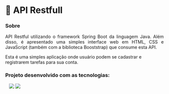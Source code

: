 # 🔖 API Restfull

<h3><strong> Sobre </strong></h3>

<p align=justify> API Restful utilizando o framework Spring Boot da linguagem Java. Além disso, é apresentado uma simples interface web em HTML, CSS e JavaScript (também com a biblioteca Booststrap) que consume esta API.

Esta é uma simples aplicação onde usuário podem se cadastrar e registrarem tarefas para sua conta. </p>

<h3><b> Projeto desenvolvido com as tecnologias:</b></h3>
<p>
<img src="https://img.shields.io/badge/HTML-16493f?style=for-the-badge&logo=html5&logoColor=white" alt=""> <img src="https://img.shields.io/badge/CSS-16493f?&style=for-the-badge&logo=css3&logoColor=white" alt=""> <img 
src="https://img.shields.io/badge/JavaScript-16493f?style=for-the-badge&logo=javascript&logoColor=white" alt=""> <img src="https://img.shields.io/badge/Bootstrap-16493f?style=for-the-badge&logo=bootstrap&logoColor=white"> <img src="https://img.shields.io/badge/Java-16493f?style=for-the-badge&logo=java&logoColor=white">
</p>
